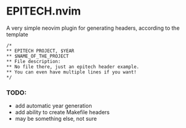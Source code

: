 # EPITECH.nvim

A very simple neovim plugin for generating headers, according to the template
```
/*
** EPITECH PROJECT, $YEAR
** $NAME_OF_THE_PROJECT
** File description:
** No file there, just an epitech header example.
** You can even have multiple lines if you want! 
*/
```

### TODO:
- add automatic year generation
- add ability to create Makefile headers
- may be something else, not sure
